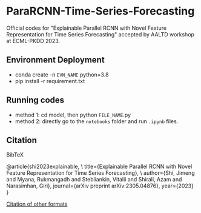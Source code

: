 # ParaRCNN-Time-Series-Forecasting
Official codes for "Explainable Parallel RCNN with Novel Feature Representation for Time Series Forecasting" accepted by AALTD workshop at ECML-PKDD 2023.

## Environment Deployment
- conda create -n `EVN_NAME` python=3.8
- pip install -r requirement.txt

## Running codes
- method 1: cd model, then python `FILE_NAME`.py
- method 2: directly go to the `notebooks` folder and run `.ipynb` files.

## Citation
BibTeX

@article{shi2023explainable, \\
  title={Explainable Parallel RCNN with Novel Feature Representation for Time Series Forecasting}, \\
  author={Shi, Jimeng and Myana, Rukmangadh and Stebliankin, Vitalii and Shirali, Azam and Narasimhan, Giri},
  journal={arXiv preprint arXiv:2305.04876},
  year={2023}
}

[Citation of other formats](https://scholar.google.com/scholar?hl=en&as_sdt=0%2C10&q=Explainable+Parallel+RCNN+with+Novel+Feature+Representation+for+Time+Series+Forecasting&btnG=#d=gs_cit&t=1690224560627&u=%2Fscholar%3Fq%3Dinfo%3AcVxubsFTkIYJ%3Ascholar.google.com%2F%26output%3Dcite%26scirp%3D0%26hl%3Den)
